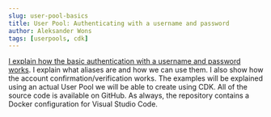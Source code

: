 ```yaml
---
slug: user-pool-basics
title: User Pool: Authenticating with a username and password
author: Aleksander Wons
tags: [userpools, cdk]
---
```


[I explain how the basic authentication with a username and password works](https://cloudbyexample.io/part-2-aws-cognito-user-pool-authenticating-with-username-and-password/). I explain what aliases are and how we can use them. I also show how the account confirmation/verification works. The examples will be explained using an actual User Pool we will be able to create using CDK. All of the source code is available on GitHub. As always, the repository contains a Docker configuration for Visual Studio Code.